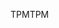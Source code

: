 <span data-ttu-id="c5b0e-101">TPM</span><span class="sxs-lookup"><span data-stu-id="c5b0e-101">TPM</span></span>